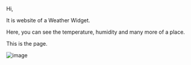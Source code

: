 Hi,

It is  website of a Weather Widget. 

Here, you can see the temperature, humidity and many more of a place.

This is the page.

![image](https://github.com/user-attachments/assets/c399a7cf-17de-42f1-97c4-595bb05f528f)
